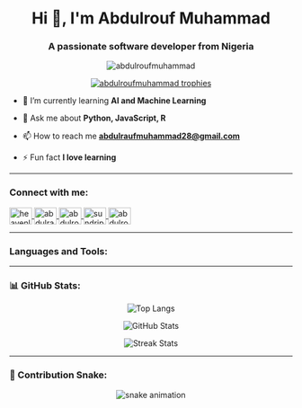 <h1 align="center">Hi 👋, I'm Abdulrouf Muhammad</h1>
<h3 align="center">A passionate software developer from Nigeria</h3>

<p align="center">
  <img src="https://komarev.com/ghpvc/?username=abdulroufmuhammad&label=Profile%20views&color=0e75b6&style=flat" alt="abdulroufmuhammad" />
</p>

<p align="center">
  <a href="https://github.com/ryo-ma/github-profile-trophy">
    <img src="https://github-profile-trophy.vercel.app/?username=abdulroufmuhammad&theme=radical&margin-w=10&margin-h=10&row=2&column=3" alt="abdulroufmuhammad trophies" />
  </a>
</p>

- 🌱 I’m currently learning **AI and Machine Learning**

- 💬 Ask me about **Python, JavaScript, R**

- 📫 How to reach me **abdulraufmuhammad28@gmail.com**

- ⚡ Fun fact **I love learning**

---

<h3 align="left">Connect with me:</h3>
<p align="left">
  <a href="https://dev.to/heavenlydemon" target="blank">
    <img align="center" src="https://raw.githubusercontent.com/rahuldkjain/github-profile-readme-generator/master/src/images/icons/Social/devto.svg" alt="heavenlydemon" height="30" width="40" />
  </a>
  <a href="https://linkedin.com/in/abdulrauf-muhammad" target="blank">
    <img align="center" src="https://raw.githubusercontent.com/rahuldkjain/github-profile-readme-generator/master/src/images/icons/Social/linked-in-alt.svg" alt="abdulrauf muhammad" height="30" width="40" />
  </a>
  <a href="https://stackoverflow.com/users/23040876" target="blank">
    <img align="center" src="https://raw.githubusercontent.com/rahuldkjain/github-profile-readme-generator/master/src/images/icons/Social/stack-overflow.svg" alt="abdulrouf muhammad" height="30" width="40" />
  </a>
  <a href="https://kaggle.com/sundripwoo" target="blank">
    <img align="center" src="https://raw.githubusercontent.com/rahuldkjain/github-profile-readme-generator/master/src/images/icons/Social/kaggle.svg" alt="sundripwoo" height="30" width="40" />
  </a>
  <a href="https://leetcode.com/abdulroufmuhammad/" target="blank">
    <img align="center" src="https://raw.githubusercontent.com/rahuldkjain/github-profile-readme-generator/master/src/images/icons/Social/leet-code.svg" alt="abdulroufmuhammad" height="30" width="40" />
  </a>
</p>

---

<h3 align="left">Languages and Tools:</h3>
<p align="left">
  <!-- Icons for languages/tools -->
  <!-- (same as before, unchanged for brevity) -->
</p>

---

<h3>📊 GitHub Stats:</h3>

<p align="center">
  <img src="https://github-readme-stats.vercel.app/api/top-langs/?username=abdulroufmuhammad&layout=compact&theme=tokyonight" alt="Top Langs"/>
</p>

<p align="center">
  <img src="https://github-readme-stats.vercel.app/api?username=abdulroufmuhammad&show_icons=true&theme=tokyonight" alt="GitHub Stats" />
</p>

<p align="center">
  <img src="https://github-readme-streak-stats.herokuapp.com/?user=abdulroufmuhammad&theme=tokyonight" alt="Streak Stats" />
</p>

---

<h3>🐍 Contribution Snake:</h3>

<p align="center">
  <img src="https://raw.githubusercontent.com/abdulroufmuhammad/abdulroufmuhammad/output/github-contribution-grid-snake.svg" alt="snake animation" />
</p>
